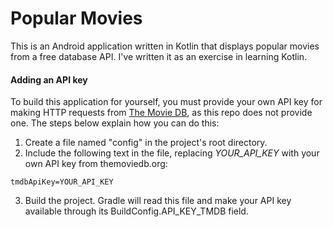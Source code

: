 # Popular Movies
This is an Android application written in Kotlin that displays popular movies from a free database API. I've written it as an exercise in learning Kotlin.

#### Adding an API key
To build this application for yourself, you must provide your own API key for making HTTP requests from [The Movie DB](https://www.themoviedb.org/), as this repo does not provide one. The steps below explain how you can do this:
1. Create a file named "config" in the project's root directory.
2. Include the following text in the file, replacing _YOUR_API_KEY_ with your own API key from themoviedb.org:
```
tmdbApiKey=YOUR_API_KEY
```
3. Build the project. Gradle will read this file and make your API key available through its BuildConfig.API_KEY_TMDB field.
